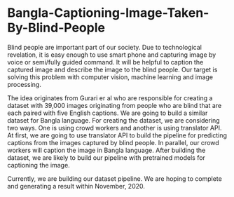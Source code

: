 # Bangla-Captioning-Image-Taken-By-Blind-People

Blind people are important part of our society. Due to technological revelation, it is easy enough to use
smart phone and capturing image by voice or semi/fully guided command. It will be helpful to caption
the captured image and describe the image to the blind people. Our target is solving this problem with
computer vision, machine learning and image processing.

The idea originates from Gurari er al who are responsible for creating a dataset with 39,000 images
originating from people who are blind that are each paired with five English captions. We are going to
build a similar dataset for Bangla language. For creating the dataset, we are considering two ways. One is
using crowd workers and another is using translator API. At first, we are going to use translator API to
build the pipeline for predicting captions from the images captured by blind people. In parallel, our
crowd workers will caption the image in Bangla language. After building the dataset, we are likely to
build our pipeline with pretrained models for captioning the image.

Currently, we are building our dataset pipeline. We are hoping to complete and generating a result
within November, 2020.
